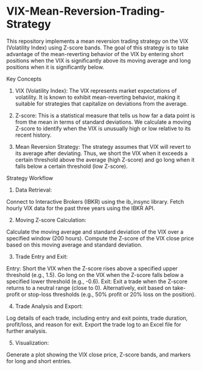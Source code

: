# VIX-Mean-Reversion-Trading-Strategy

This repository implements a mean reversion trading strategy on the VIX (Volatility Index) using Z-score bands. The goal of this strategy is to take advantage of the mean-reverting behavior of the VIX by entering short positions when the VIX is significantly above its moving average and long positions when it is significantly below.

Key Concepts
1. VIX (Volatility Index): The VIX represents market expectations of volatility. It is known to exhibit mean-reverting behavior, making it suitable for strategies that capitalize on deviations from the average.

2. Z-score: This is a statistical measure that tells us how far a data point is from the mean in terms of standard deviations. We calculate a moving Z-score to identify when the VIX is unusually high or low relative to its recent history.

3. Mean Reversion Strategy: The strategy assumes that VIX will revert to its average after deviating. Thus, we short the VIX when it exceeds a certain threshold above the average (high Z-score) and go long when it falls below a certain threshold (low Z-score).

Strategy Workflow
1. Data Retrieval:

Connect to Interactive Brokers (IBKR) using the ib_insync library.
Fetch hourly VIX data for the past three years using the IBKR API.

2. Moving Z-score Calculation:

Calculate the moving average and standard deviation of the VIX over a specified window (200 hours).
Compute the Z-score of the VIX close price based on this moving average and standard deviation.

3. Trade Entry and Exit:

Entry:
Short the VIX when the Z-score rises above a specified upper threshold (e.g., 1.5).
Go long on the VIX when the Z-score falls below a specified lower threshold (e.g., -0.6).
Exit:
Exit a trade when the Z-score returns to a neutral range (close to 0).
Alternatively, exit based on take-profit or stop-loss thresholds (e.g., 50% profit or 20% loss on the position).

4. Trade Analysis and Export:

Log details of each trade, including entry and exit points, trade duration, profit/loss, and reason for exit.
Export the trade log to an Excel file for further analysis.

5. Visualization:

Generate a plot showing the VIX close price, Z-score bands, and markers for long and short entries.
